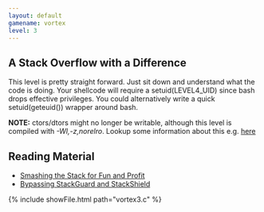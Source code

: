 ```yaml
---
layout: default
gamename: vortex
level: 3
---
```

A Stack Overflow with a Difference
----------------------------------
This level is pretty straight forward. Just sit down and understand
what the code is doing. Your shellcode will require a
setuid(LEVEL4\_UID) since bash drops effective privileges. You could
alternatively write a quick setuid(geteuid()) wrapper around bash.

 **NOTE:** ctors/dtors might no longer be writable, although this
level is compiled with *-Wl,-z,norelro*. Lookup some information
about this e.g. [here][]

Reading Material
----------------
- [Smashing the Stack for Fun and Profit][]
- [Bypassing StackGuard and StackShield][]

{% include showFile.html path="vortex3.c" %}

[here]: http://unix.stackexchange.com/questions/8062/dtors-looks-writable-but-attempts-to-write-segfault
[Smashing the Stack for Fun and Profit]: http://www.phrack.com/issues.html?issue=49&id=14&mode=txt
[Bypassing StackGuard and StackShield]: http://www.phrack.org/issues.html?issue=56&id=5#article
